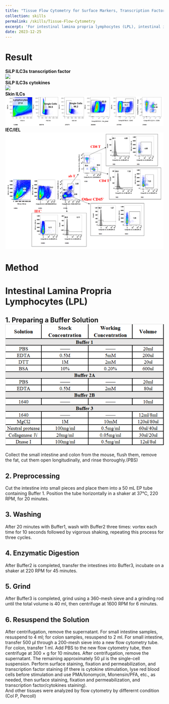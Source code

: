 ```yaml
---
title: "Tissue Flow Cytometry for Surface Markers, Transcription Factor and Cytokines"
collection: skills
permalink: /skills/Tissue-Flow-Cytometry
excerpt: 'For intestinal lamina propria lymphocytes (LPL), intestinal intraepithelial lymphocytes (IEL), intestinal  lymphocytes cell(IEC), Skin lymphocytes'
date: 2023-12-25
---
```


Result
======
**SiLP ILC3s transcription factor**<br><img src='/images/Tissue-Flow-Cytometry-Buffer-ILC-Cytokines-siLP-ILC3.png'><br>
**SiLP ILC3s cytokines**<br><img src='/images/Tissue-Flow-Cytometry-Buffer-ILC-Cytokines.png'><br>
**Skin ILCs**<br><img src='/images/Tissue-Flow-Cytometry-Skin-ILC.png'><br>
**IEC/IEL**<br><img src='/images/Tissue-Flow-Cytometry-IEL.png'><br>

Method
======
# Intestinal Lamina Propria Lymphocytes (LPL)
## 1. Preparing a Buffer Solution<br><img src='/images/Tissue-Flow-Cytometry-Buffer.png'><br>
Collect the small intestine and colon from the mouse, flush them, remove the fat, cut them open longitudinally, and rinse thoroughly.(PBS)<br>
## 2. Preprocessing
Cut the intestine into small pieces and place them into a 50 mL EP tube containing Buffer 1. Position the tube horizontally in a shaker at 37°C, 220 RPM, for 20 minutes.<br>
## 3. Washing
After 20 minutes with Buffer1, wash with Buffer2 three times: vortex each time for 10 seconds followed by vigorous shaking, repeating this process for three cycles.
## 4. Enzymatic Digestion
After Buffer2 is completed, transfer the intestines into Buffer3, incubate on a shaker at 220 RPM for 45 minutes.
## 5. Grind
After Buffer3 is completed, grind using a 360-mesh sieve and a grinding rod until the total volume is 40 ml, then centrifuge at 1600 RPM for 6 minutes.
## 6. Resuspend the Solution
After centrifugation, remove the supernatant. For small intestine samples, resuspend to 4 ml; for colon samples, resuspend to 2 ml. For small intestine, transfer 500 µl through a 200-mesh sieve into a new flow cytometry tube. For colon, transfer 1 ml. Add PBS to the new flow cytometry tube, then centrifuge at 300 × g for 10 minutes. After centrifugation, remove the supernatant. The remaining approximately 50 µl is the single-cell suspension. Perform surface staining, fixation and permeabilization, and transcription factor staining (if there is cytokine stimulation, lyse red blood cells before stimulation and use PMA/Ionomycin, Monensin/PFA, etc., as needed, then surface staining, fixation and permeabilization, and transcription factor/cytokines staining).<br>
And other tissues were analyzed by flow cytometry by differernt condition (Col P, Percoll)
